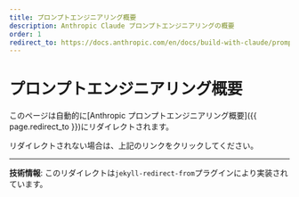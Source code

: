 ```yaml
---
title: プロンプトエンジニアリング概要
description: Anthropic Claude プロンプトエンジニアリングの概要
order: 1
redirect_to: https://docs.anthropic.com/en/docs/build-with-claude/prompt-engineering/overview.md
---
```


<!-- このページはJekyllのリダイレクトプラグインにより自動的にリダイレクトされます -->

# プロンプトエンジニアリング概要

このページは自動的に[Anthropic プロンプトエンジニアリング概要]({{ page.redirect_to }})にリダイレクトされます。

リダイレクトされない場合は、上記のリンクをクリックしてください。

---

**技術情報**: このリダイレクトは`jekyll-redirect-from`プラグインにより実装されています。
